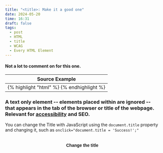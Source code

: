 ```yaml
---
title: "<title>: Make it a good one"
date: 2024-05-20
time: 16:31
draft: false
tags:
  - post
  - HTML
  - title
  - WCAG
  - Every HTML Element
---
```


#### Not a lot to comment on for this one.

<div class="flex-center">
<table>
  <thead>
    <tr>
      <th>Source Example</th>
    </tr>
  </thead>
  <tbody>
<tr>
<td>
{% highlight "html" %}
<head>
  <title>Webpage Title</title>
</head>
{% endhighlight %}
</td>
</tr>
</tbody>
</table>
</div>

### A text only element -- elements placed within are ignored -- that appears in the tab of the browser or title of the webpage. Relevant for [accessibility](https://www.w3.org/WAI/WCAG21/Understanding/page-titled.html) and SEO.

You can change the Title with JavaScript using the `document.title` property and changing it, such as `onclick="document.title = 'Success!';"`

<div style="text-align: center; padding: 20px;">
<a class="button green" style="font-weight: 700; max-width: 420px;
  font-family: 'Josefin Sans', sans-serif;" onclick="document.title = 'Success!';"> 
Change the title
</a>
</div>

### 